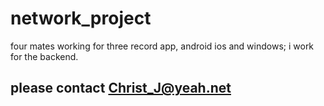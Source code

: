# network_project
four mates working for three record app, android ios and windows; i work for the backend.

## please contact Christ_J@yeah.net
